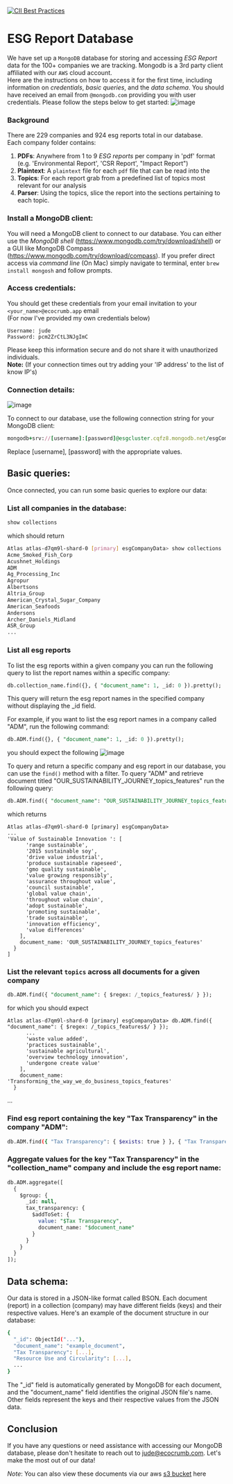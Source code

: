[![CII Best Practices](https://bestpractices.coreinfrastructure.org/projects/569/badge)](https://bestpractices.coreinfrastructure.org/projects/569)<br>

# ESG Report Database
We have set up a `MongoDB` database for storing and accessing *ESG Report* data for the 100+ companies we are tracking. Mongodb is a 3rd party client affiliated with our `AWS` cloud account.  
Here are the instructions on how to access it for the first time, including information on _credentials_, _basic queries_, and the _data schema_. You should have received an email from `@mongodb.com` providing you with user credentials. Please follow the steps below to get started:
![image](https://user-images.githubusercontent.com/9307673/232570287-09f75b52-1725-414d-8a2b-e0751f319570.png)

### Background

There are 229 companies and 924 esg reports total in our database.<br>
Each company folder contains:
1. **PDFs**: Anywhere from 1 to 9 _ESG reports_ per company in 'pdf' format (e.g. 'Environmental Report', 'CSR Report', "Impact Report")
2. **Plaintext**: A `plaintext` file for each `pdf` file that can be read into the 
3. **Topics**: For each report grab from a predefined list of topics most relevant for our analysis
4. **Parser**: Using the topics, slice the report into the sections pertaining to each topic.
### Install a MongoDB client:

You will need a MongoDB client to connect to our database. You can either use the _MongoDB shell_ (https://www.mongodb.com/try/download/shell) or a GUI like MongoDB Compass (https://www.mongodb.com/try/download/compass). If you prefer direct access via _command line_ (On Mac) simply navigate to terminal, enter `brew install mongosh` and follow prompts.

### Access credentials:

You should get these credentials from your email invitation to your `<your_name>@ecocrumb.app` email<br>
(For now I've provided my own credentials below)

```
Username: jude
Password: pcm2ZrCtL3NJgImC
```
Please keep this information secure and do not share it with unauthorized individuals.<br>
**Note:** (If your connection times out try adding your 'IP address' to the list of know IP's)

### Connection details: 
![image](https://user-images.githubusercontent.com/9307673/232186331-6181fd7a-5738-4a4c-9587-3e292085a979.png)

To connect to our database, use the following connection string for your MongoDB client:

```ruby
mongodb+srv://[username]:[password]@esgcluster.cqfz8.mongodb.net/esgCompanyData?retryWrites=true&w=majority
```
Replace [username], [password] with the appropriate values.

## Basic queries:

Once connected, you can run some basic queries to explore our data:

### List all companies in the database:

```sql
show collections
```
which should return  
```bash
Atlas atlas-d7qm9l-shard-0 [primary] esgCompanyData> show collections
Acme_Smoked_Fish_Corp
Acushnet_Holdings
ADM
Ag_Processing_Inc
Agropur
Albertsons
Altria_Group
American_Crystal_Sugar_Company
American_Seafoods
Andersons
Archer_Daniels_Midland
ASR_Group
...
```
### List all esg reports
To list the esg reports within a given company you can run the following query to list the report names within a specific company:
```sql
db.collection_name.find({}, { "document_name": 1, _id: 0 }).pretty();
```
This query will return the esg report names in the specified company without displaying the _id field.

For example, if you want to list the esg report names in a company called "ADM", run the following command:

```sql
db.ADM.find({}, { "document_name": 1, _id: 0 }).pretty();
```
you should expect the following
![image](https://user-images.githubusercontent.com/9307673/232187440-d15d8af2-dcf9-4db2-8203-b9fb88891995.png)

To query and return a specific company and esg report in our database, you can use the `find()` method with a filter. To query "ADM" and retrieve document titled "OUR_SUSTAINABILITY_JOURNEY_topics_features" run the following query:
```sql
db.ADM.find({ "document_name": "OUR_SUSTAINABILITY_JOURNEY_topics_features" });

```
which returns
```
Atlas atlas-d7qm9l-shard-0 [primary] esgCompanyData>
...
'Value of Sustainable Innovation ': [
      'range sustainable',
      '2015 sustainable soy',
      'drive value industrial',
      'produce sustainable rapeseed',
      'gmo quality sustainable',
      'value growing responsibly',
      'assurance throughout value',
      'council sustainable',
      'global value chain',
      'throughout value chain',
      'adopt sustainable',
      'promoting sustainable',
      'trade sustainable',
      'innovation efficiency',
      'value differences'
    ],
    document_name: 'OUR_SUSTAINABILITY_JOURNEY_topics_features'
  }
]
```
### List the relevant `topics` across all documents for a given company
```sql
db.ADM.find({ "document_name": { $regex: /_topics_features$/ } });
```
for which you should expect

```mongodb
Atlas atlas-d7qm9l-shard-0 [primary] esgCompanyData> db.ADM.find({ "document_name": { $regex: /_topics_features$/ } });
      ...
      'waste value added',
      'practices sustainable',
      'sustainable agricultural',
      'overview technology innovation',
      'undergone create value'
    ],
    document_name: 'Transforming_the_way_we_do_business_topics_features'
  }
```
...

### Find esg report containing the key "Tax Transparency" in the company "ADM":
```bash
db.ADM.find({ "Tax Transparency": { $exists: true } }, { "Tax Transparency": 1, _id: 0 });
```
### Aggregate values for the key "Tax Transparency" in the "collection_name" company and include the esg report name:

```sql
db.ADM.aggregate([
  {
    $group: {
      _id: null,
      tax_transparency: {
        $addToSet: {
          value: "$Tax Transparency",
          document_name: "$document_name"
        }
      }
    }
  }
]);
```

## Data schema:

Our data is stored in a JSON-like format called BSON. Each document (report) in a collection (company) may have different fields (keys) and their respective values. Here's an example of the document structure in our database:

```bash
{
  "_id": ObjectId("..."),
  "document_name": "example_document",
  "Tax Transparency": [...],
  "Resource Use and Circularity": [...],
  ...
}
```
The "_id" field is automatically generated by MongoDB for each document, and the "document_name" field identifies the original JSON file's name. Other fields represent the keys and their respective values from the JSON data.

## Conclusion
If you have any questions or need assistance with accessing our MongoDB database, please don't hesitate to reach out to [jude@ecocrumb.com](jude@ecocrumb.com). Let's make the most out of our data!

*Note*: You can also view these documents via our aws [s3 bucket](https://s3.console.aws.amazon.com/s3/buckets/esgreportswebcrawl?region=us-east-2&prefix=esgreports/reports/&showversions=false) here
